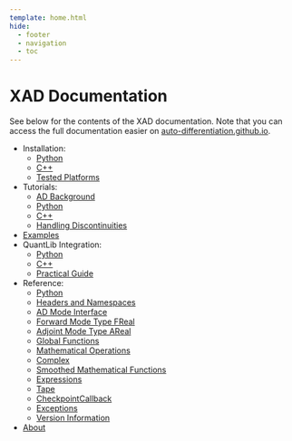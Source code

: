 ```yaml
---
template: home.html
hide:
  - footer
  - navigation
  - toc
---
```


# XAD Documentation

See below for the contents of the XAD documentation.
Note that you can access the full documentation easier on [auto-differentiation.github.io](https://auto-differentiation.github.io).

*   Installation:
    *   [Python](installation/python.md)
    *   [C++](installation/cxx.md)
    *   [Tested Platforms](installation/platforms.md)
*   Tutorials:
    *   [AD Background](tutorials/aad.md)
    *   [Python](tutorials/python.md)
    *   [C++](tutorials/cxx.md)
    *   [Handling Discontinuities](tutorials/smoothed_math.md)
*   [Examples](examples.md)
*   QuantLib Integration:
    *   [Python](quantlib-risks/python.md)
    *   [C++](quantlib-risks/cxx.md)
    *   [Practical Guide](quantlib-risks/practical-guide.md)
*   Reference:
    *   [Python](ref/python.md)
    *   [Headers and Namespaces](ref/headers.md)
    *   [AD Mode Interface](ref/interface.md)
    *   [Forward Mode Type FReal](ref/freal.md)
    *   [Adjoint Mode Type AReal](ref/areal.md)
    *   [Global Functions](ref/global.md)
    *   [Mathematical Operations](ref/math.md)
    *   [Complex](ref/complex.md)
    *   [Smoothed Mathematical Functions](ref/smooth-math.md)
    *   [Expressions](ref/expressions.md)
    *   [Tape](ref/tape.md)
    *   [CheckpointCallback](ref/chkpt_cb.md)
    *   [Exceptions](ref/exceptions.md)
    *   [Version Information](ref/version.md)
*   [About](about.md)
